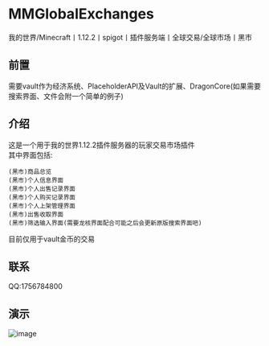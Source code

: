 MMGlobalExchanges
==
我的世界/Minecraft丨1.12.2丨spigot丨插件服务端丨全球交易/全球市场丨黑市

前置
--
需要vault作为经济系统、PlaceholderAPI及Vault的扩展、DragonCore(如果需要搜索界面、文件会附一个简单的例子)

介绍
--
这是一个用于我的世界1.12.2插件服务器的玩家交易市场插件  
其中界面包括:  

    (黑市)商品总览  
    (黑市)个人信息界面  
    (黑市)个人出售记录界面  
    (黑市)个人购买记录界面  
    (黑市)个人上架管理界面  
    (黑市)出售收取界面  
    (黑市)筛选输入界面(需要龙核界面配合可能之后会更新原版搜索界面吧)  

目前仅用于vault金币的交易

联系
--
QQ:1756784800

演示
--
![image](https://github.com/user-attachments/assets/dec7483a-23c5-4a97-b9a9-b94c154fac73)
